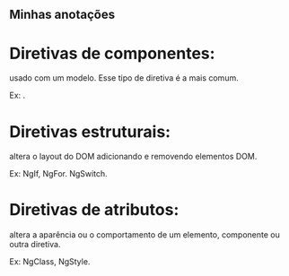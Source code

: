 ## Minhas anotações

# Diretivas de componentes:
  usado com um modelo. Esse tipo de diretiva é a mais comum.

Ex: <app-listarPensamentos>.

# Diretivas estruturais: 
  altera o layout do DOM adicionando e removendo elementos DOM.

Ex: NgIf, NgFor. NgSwitch.

# Diretivas de atributos:
  altera a aparência ou o comportamento de um elemento, componente ou outra diretiva.

Ex: NgClass, NgStyle.
